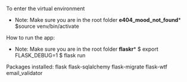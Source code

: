 To enter the virtual environment
* Note: Make sure you are in the root folder **e404_mood_not_found***
$source venv/bin/activate

How to run the app:
* Note: Make sure you are in the root folder **flaskr***
$ export FLASK_DEBUG=1
$ flask run

Packages installed:
flask
flask-sqlalchemy
flask-migrate
flask-wtf
email_validator
